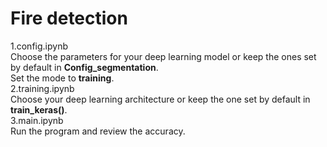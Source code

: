 # Fire detection <br />
1.config.ipynb<br />
Choose the parameters for your deep learning model or keep the ones set by default in **Config_segmentation**.<br />
Set the mode to **training**.<br />
2.training.ipynb<br />
Choose your deep learning architecture or keep the one set by default in **train_keras()**.<br />
3.main.ipynb<br />
Run the program and review the accuracy.<br />



